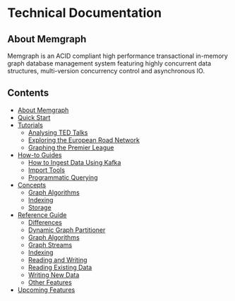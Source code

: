 # Technical Documentation

## About Memgraph

Memgraph is an ACID compliant high performance transactional in-memory graph
database management system featuring highly concurrent
data structures, multi-version concurrency control and asynchronous IO.

[//]: # (When adding a new documentation file, please add it to the list)

## Contents

  * [About Memgraph](#about-memgraph)
  * [Quick Start](quick-start.md)
  * [Tutorials](tutorials/tutorials-overview.md)
    * [Analysing TED Talks](tutorials/analyzing-TED-talks.md)
    * [Exploring the European Road Network](tutorials/exploring-the-european-road-network.md)
    * [Graphing the Premier League](tutorials/graphing-the-premier-league.md)
  * [How-to Guides](how_to_guides/how-to-guides-overview.md)
    * [How to Ingest Data Using Kafka](how_to_guides/how-to-ingest-data-using-kafka.md)
    * [Import Tools](how_to_guides/import-tools.md)
    * [Programmatic Querying](how_to_guides/programmatic-querying.md)
  * [Concepts](concepts/concepts_overview.md)
    * [Graph Algorithms](concepts/graph-algorithms.md)
    * [Indexing](concepts/indexing.md)
    * [Storage](concepts/storage.md)
  * [Reference Guide](reference_guide/reference-overview.md)
    * [Differences](reference_guide/differences.md)
    * [Dynamic Graph Partitioner](reference_guide/dynamic-graph-partitioner.md)
    * [Graph Algorithms](reference_guide/graph-algorithms.md)
    * [Graph Streams](reference_guide/graph-streams.md)
    * [Indexing](reference_guide/indexing.md)
    * [Reading and Writing](reference_guide/reading-and-writing.md)
    * [Reading Existing Data](reference_guide/reading-existing-data.md)
    * [Writing New Data](reference_guide/writing-new-data.md)
    * [Other Features](reference_guide/other-features.md)
  * [Upcoming Features](upcoming-features.md)

[//]: # (Nothing should go below the contents section)
